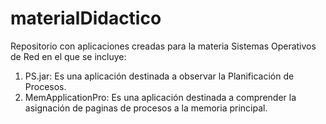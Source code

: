 # materialDidactico
Repositorio con aplicaciones creadas para la materia Sistemas Operativos de Red en el que se incluye:
1) PS.jar: Es una aplicación destinada a observar la Planificación de Procesos.
2) MemApplicationPro: Es una aplicación destinada a comprender la asignación de paginas de procesos a la memoria principal.

